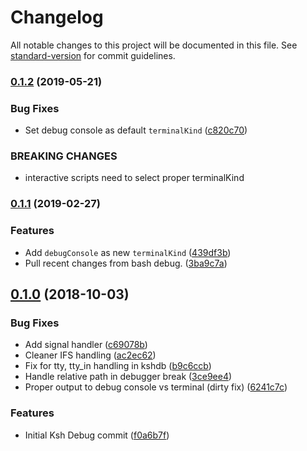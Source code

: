 # Changelog

All notable changes to this project will be documented in this file. See [standard-version](https://github.com/conventional-changelog/standard-version) for commit guidelines.

### [0.1.2](https://github.com/rogalmic/vscode-ksh-debug/compare/v0.1.1...v0.1.2) (2019-05-21)


### Bug Fixes

* Set debug console as default `terminalKind` ([c820c70](https://github.com/rogalmic/vscode-ksh-debug/commit/c820c70))


### BREAKING CHANGES

* interactive scripts need to select proper terminalKind



### [0.1.1](https://github.com/rogalmic/vscode-ksh-debug/compare/v0.3.4...v0.1.1) (2019-02-27)


### Features

* Add `debugConsole` as new `terminalKind` ([439df3b](https://github.com/rogalmic/vscode-ksh-debug/commit/439df3b))
* Pull recent changes from bash debug. ([3ba9c7a](https://github.com/rogalmic/vscode-ksh-debug/commit/3ba9c7a))



## [0.1.0](https://github.com/rogalmic/vscode-ksh-debug/compare/v0.3.2...v0.1.0) (2018-10-03)


### Bug Fixes

* Add signal handler ([c69078b](https://github.com/rogalmic/vscode-ksh-debug/commit/c69078b))
* Cleaner IFS handling ([ac2ec62](https://github.com/rogalmic/vscode-ksh-debug/commit/ac2ec62))
* Fix for tty, tty_in handling in kshdb ([b9c6ccb](https://github.com/rogalmic/vscode-ksh-debug/commit/b9c6ccb))
* Handle relative path in debugger break ([3ce9ee4](https://github.com/rogalmic/vscode-ksh-debug/commit/3ce9ee4))
* Proper output to debug console vs terminal (dirty fix) ([6241c7c](https://github.com/rogalmic/vscode-ksh-debug/commit/6241c7c))


### Features

* Initial Ksh Debug commit ([f0a6b7f](https://github.com/rogalmic/vscode-ksh-debug/commit/f0a6b7f))

